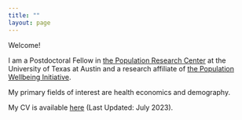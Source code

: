 ```yaml
---
title: ""
layout: page
---
```


Welcome! 

I am a Postdoctoral Fellow in [the Population Research Center](https://liberalarts.utexas.edu/prc/) at the University of Texas at Austin and a research affiliate of [the Population Wellbeing Initiative](https://sites.utexas.edu/pwi/). 

My primary fields of interest are health economics and demography. 

My CV is available [here](https://drive.google.com/file/d/1-EPje5caemzxtaLP3kUL5LooEGErGM7I/view) (Last Updated: July 2023).
